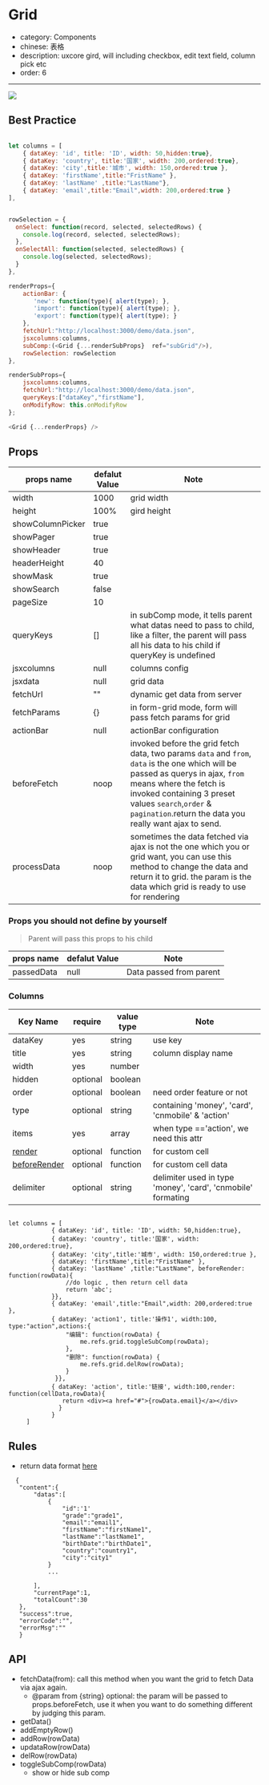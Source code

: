 # Grid

- category: Components
- chinese: 表格
- description: uxcore gird, will including checkbox, edit text field, column pick etc
- order: 6

---

![](https://github.com/uxcore/uxcore-grid/raw/master/demo/screenshot.png)

## Best Practice

```javascript

let columns = [
	{ dataKey: 'id', title: 'ID', width: 50,hidden:true},
	{ dataKey: 'country', title:'国家', width: 200,ordered:true},
	{ dataKey: 'city',title:'城市', width: 150,ordered:true },
	{ dataKey: 'firstName',title:"FristName" },  
	{ dataKey: 'lastName' ,title:"LastName"},
	{ dataKey: 'email',title:"Email",width: 200,ordered:true }
],


rowSelection = {
  onSelect: function(record, selected, selectedRows) {
	console.log(record, selected, selectedRows);
  },
  onSelectAll: function(selected, selectedRows) {
	console.log(selected, selectedRows);
  }
},

renderProps={
	actionBar: {
	   'new': function(type){ alert(type); },
	   'import': function(type){ alert(type); },
	   'export': function(type){ alert(type); }
	},
	fetchUrl:"http://localhost:3000/demo/data.json",
	jsxcolumns:columns,
	subComp:(<Grid {...renderSubProps}  ref="subGrid"/>),
	rowSelection: rowSelection
},

renderSubProps={
	jsxcolumns:columns,
	fetchUrl:"http://localhost:3000/demo/data.json",
	queryKeys:["dataKey","firstName"],
	onModifyRow: this.onModifyRow
};

<Grid {...renderProps} />

```

## Props

|props name       |  defalut Value  |  Note   |
|-----------      |  ------         | -----    |
|width            |  1000           | grid width |
|height           |  100%           | gird height |
|showColumnPicker |  true           |   |
|showPager        |  true           |   |
|showHeader       |  true           |   |
|headerHeight     |  40             |   |
|showMask         |  true           |   |
|showSearch       |  false          |   |
|pageSize         |  10             |   |
|queryKeys        |  []             | in subComp mode, it tells parent what datas need to pass to child, like a filter, the parent will pass all his data to his child if queryKey is undefined|
|jsxcolumns       |  null           | columns config |
|jsxdata          |  null           | grid data |
|fetchUrl         |  ""             | dynamic get data from server |
|fetchParams      |  {}             | in form-grid mode, form will pass fetch params for grid |
|actionBar        |  null           | actionBar configuration |
|beforeFetch      |  noop           | invoked before the grid fetch data, two params `data` and `from`, `data` is the one which will be passed as querys in ajax, `from` means where the fetch is invoked containing 3 preset values `search`,`order` & `pagination`.return the data you really want ajax to send.|
|processData      |  noop           | sometimes the data fetched via ajax is not the one which you or grid want, you can use this method to change the data and return it to grid. the param is the data which grid is ready to use for rendering|


### Props you should not define by yourself

> Parent will pass this props to his child  

|props name       |  defalut Value  |  Note   |
|-----------      |  ------         |  -----    |
|passedData       |  null           |  Data passed from parent|



### Columns


|Key Name       |  require  |  value type  | Note   |
|-----------    |  ------   |   ---------- | -----  |
|dataKey        |  yes      |  string      | use key |
|title          |  yes      |  string      | column display name |
|width          |  yes      |  number      |   |
|hidden         |  optional |  boolean     |   |
|order          |  optional |  boolean     | need order feature or not |
|type           |  optional |  string      | containing 'money', 'card', 'cnmobile' & 'action' |
|items          |  yes      |  array       | when type =='action', we need this attr |
|[render](https://github.com/uxcore/uxcore-grid/issues/30)         |  optional |  function    | for custom cell |
| [beforeRender](https://github.com/uxcore/uxcore-grid/issues/30)  |  optional |  function    | for custom cell data |
|delimiter      |  optional |  string      | delimiter used in type 'money', 'card', 'cnmobile' formating|


```

let columns = [
            { dataKey: 'id', title: 'ID', width: 50,hidden:true},
            { dataKey: 'country', title:'国家', width: 200,ordered:true},
            { dataKey: 'city',title:'城市', width: 150,ordered:true },
            { dataKey: 'firstName',title:"FristName" },  
            { dataKey: 'lastName' ,title:"LastName", beforeRender: function(rowData){
            	//do logic , then return cell data
            	return 'abc';
            }},
            { dataKey: 'email',title:"Email",width: 200,ordered:true },
            { dataKey: 'action1', title:'操作1', width:100, type:"action",actions:{
                "编辑": function(rowData) {
                    me.refs.grid.toggleSubComp(rowData);
                },
                "删除": function(rowData) {
                    me.refs.grid.delRow(rowData);
                }
             }},
            { dataKey: 'action', title:'链接', width:100,render: function(cellData,rowData){
               return <div><a href="#">{rowData.email}</a></div>
              }
            }
     ]

```



## Rules

 * return data format [here](http://gitlab.alibaba-inc.com/alinw/yosemite/issues/18)

 ```
   {
	"content":{
		"datas":[
			{
				"id":'1'
				"grade":"grade1",
				"email":"email1",
				"firstName":"firstName1",
				"lastName":"lastName1",
				"birthDate":"birthDate1",
				"country":"country1",
				"city":"city1"
			}
			...

		],
		"currentPage":1,
		"totalCount":30
	},
	"success":true,
	"errorCode":"",
	"errorMsg":""
	}

 ```

## API

* fetchData(from): call this method when you want the grid to fetch Data via ajax again.
    * @param from {string} optional: the param will be passed to props.beforeFetch, use it when you want to do something different by judging this param.
* getData()
* addEmptyRow()
* addRow(rowData)
* updataRow(rowData)
* delRow(rowData)
* toggleSubComp(rowData)
  * show or hide sub comp
